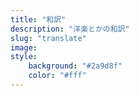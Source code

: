 ```yaml
---
title: "和訳"
description: "洋楽とかの和訳"
slug: "translate"
image: 
style:
    background: "#2a9d8f"
    color: "#fff"
---
```

